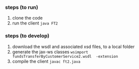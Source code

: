 ### steps (to run)

1. clone the code
2. run the client `java FT2`

### steps (to develop)

1. download the wsdl and associated xsd files, to a local folder
2. generate the jax-ws classes `wsimport fundsTransferByCustomerService2.wsdl  -extension`
3. compile the client `javac ft2.java`



